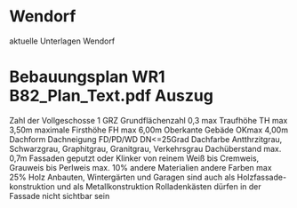 # Wendorf
aktuelle Unterlagen Wendorf

# Bebauungsplan WR1 B82_Plan_Text.pdf Auszug
Zahl der Vollgeschosse 1
GRZ Grundflächenzahl 0,3
max Traufhöhe TH max 3,50m
maximale Firsthöhe FH max 6,00m
Oberkante Gebäde OKmax 4,00m
Dachform Dachneigung FD/PD/WD DN<=25Grad
Dachfarbe Antthrzitgrau, Schwarzgrau, Graphitgrau, Granitgrau, Verkehrsgrau
Dachüberstand max. 0,7m
Fassaden geputzt oder Klinker von reinem Weiß bis Cremweis, Grauweis bis Perlweis
max. 10% andere Materialien andere Farben
max 25% Holz
Anbauten, Wintergärten und Garagen sind auch als Holzfassade- konstruktion und als Metallkonstruktion
Rolladenkästen dürfen in der Fassade nicht sichtbar sein
